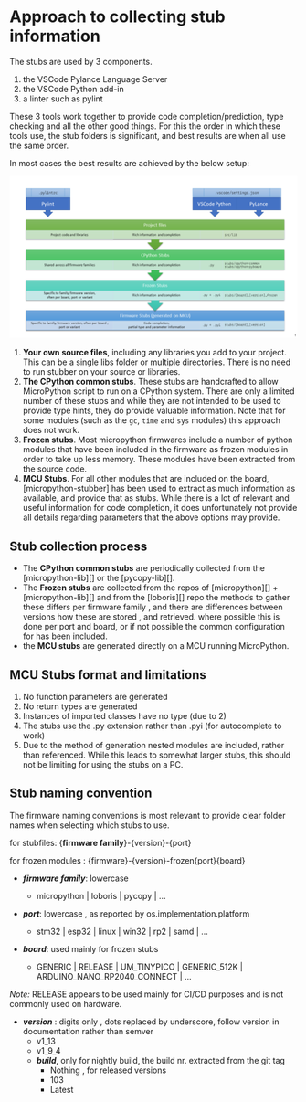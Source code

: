 #  Approach to collecting stub information

The stubs are used by 3 components.

  1. the VSCode Pylance Language Server
  2. the VSCode Python add-in
  3. a linter such as pylint

These 3 tools work together to provide code completion/prediction, type checking and all the other good things.
For this the order in which these tools use, the stub folders is significant, and best results are when all use the same order. 

In most cases the best results are achieved by the below setup:  

![stub processing order](./img/stuborder_pylance.png)

 1. **Your own source files**, including any libraries you add to your project.
 This can be a single libs folder or multiple directories.
 There is no need to run stubber on your source or libraries.
 2. **The CPython common stubs**. These stubs are handcrafted to allow MicroPython script to run on a CPython system.
 There are only a limited number of these stubs and while they are not intended to be used to provide type hints, they do provide valuable information. 
Note that for some modules (such as the  `gc`, `time`  and `sys` modules) this approach does not work. 
 3. **Frozen stubs**. Most micropython firmwares include a number of python modules that have been included in the firmware as frozen modules in order to take up less memory.
 These modules have been extracted from the source code. 
 4. **MCU Stubs**. For all other modules that are included on the board, [micropython-stubber] has been used to extract as much information as available, and provide that as stubs. While there is a lot of relevant and useful information for code completion, it does unfortunately not provide all details regarding parameters that the above options may provide.

##  Stub collection process 

* The **CPython common stubs** are periodically collected from the [micropython-lib][] or the [pycopy-lib][].
* The **Frozen stubs** are collected from the repos of [micropython][] + [micropython-lib][] and from the [loboris][] repo
  the methods to gather these differs per firmware family , and there are differences between versions how these are stored , and retrieved.
  where possible this is done per port and board,  or if not possible the common configuration for has been included.
* the **MCU stubs** are generated directly on a MCU running MicroPython.



##  MCU Stubs format and limitations 

1. No function parameters are generated 
2. No return types are generated 
3. Instances of imported classes have no type (due to 2)
4. The stubs use the .py extension rather than .pyi (for autocomplete to work) 
5. Due to the method of generation nested modules are included, rather than referenced. While this leads to somewhat larger stubs, this should not be limiting for using the stubs on a PC.  

##  Stub  naming convention 

The firmware naming conventions is most relevant to provide clear folder names when selecting which stubs to use.

for stubfiles: {**firmware family**}-{version}-{port}

for frozen modules : {firmware}-{version}-frozen\{port}\{board}

* ***firmware family***: lowercase 
  * micropython | loboris | pycopy | ...
* ***port***: lowercase , as reported by os.implementation.platform 
  * stm32 | esp32 | linux | win32 | rp2 | samd | ...

* ***board***: used mainly for frozen stubs
  * GENERIC | RELEASE | UM_TINYPICO | GENERIC_512K |  ARDUINO_NANO_RP2040_CONNECT | ...
  
_Note:_ RELEASE appears to be used mainly for CI/CD purposes and is not commonly used on hardware.
  
* ***version*** : digits only , dots replaced by underscore, follow version in documentation rather than semver 
  * v1_13
  * v1_9_4
  * ***build***, only for nightly build, the build nr. extracted from the git tag 
    * Nothing , for released versions
    * 103 
    * Latest

